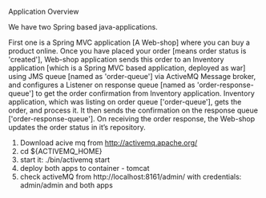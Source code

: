 Application Overview

We have two Spring based java-applications. 

First one is a Spring MVC application [A Web-shop] where you can buy a product online. Once you have placed your order [means order status is 'created'], Web-shop application sends this order to an Inventory application [which is a Spring MVC based application, deployed as war] using JMS queue [named as 'order-queue'] via ActiveMQ Message broker, and configures a Listener on response queue [named as 'order-response-queue'] to get the order confirmation from Inventory application. Inventory application, which was listing on order queue ['order-queue'], gets the order, and process it. It then sends the confirmation on the response queue ['order-response-queue']. On receiving the order response, the Web-shop updates the order status in it’s repository.


1. Download acive mq from http://activemq.apache.org/
2. cd ${ACTIVEMQ_HOME}
3. start it: ./bin/activemq start
4. deploy both apps to container - tomcat
5. check activeMQ from http://localhost:8161/admin/ with credentials: admin/admin and both apps


